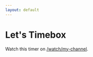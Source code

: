 ```yaml
---
layout: default
---
```


<h1>Let's Timebox</h1>
<p>
  Watch this timer on <a href="/watch/my-channel">/watch/my-channel</a>. 
</p>
<script>

  // Enable pusher logging - don't include this in production
  Pusher.logToConsole = true;

  var pusher = new Pusher('ef8c49c842e4f97adbd5', {
    cluster: 'eu'
  });

  var channel = pusher.subscribe('my-channel');
  channel.bind('start-timer', function(data) {
    alert(JSON.stringify(data));
  });
  
  
</script>
